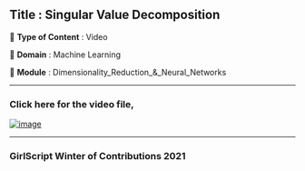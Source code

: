 ## Title : Singular Value Decomposition
🔴 **Type of Content** : Video

🔴 **Domain** : Machine Learning

🔴 **Module** : Dimensionality_Reduction_&_Neural_Networks

*********************************************************************

### Click here for the video file,

[![image](https://user-images.githubusercontent.com/63282184/138583157-cf7463ad-9bfe-429b-b84c-869d844c5ecf.png)](https://drive.google.com/file/d/1iUlStidPv0r3JAVs51QK7XkKFUtivAdK/view?usp=sharing)

*********************************************************************

### GirlScript Winter of Contributions 2021
